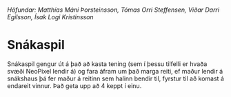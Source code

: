 ###### Höfundar: Matthías Máni Þorsteinsson, Tómas Orri Steffensen, Viðar Darri Egilsson, Ísak Logi Kristinsson

# Snákaspil

Snákaspil gengur út á það að kasta tening (sem í þessu tilfelli er hvaða svæði NeoPixel lendir á) og fara áfram um það marga reiti, ef maður lendir á snákshaus þá fer maður á reitinn sem halinn bendir til, fyrstur til að komast á endareit vinnur. Það geta upp að 4 keppt í einu.
